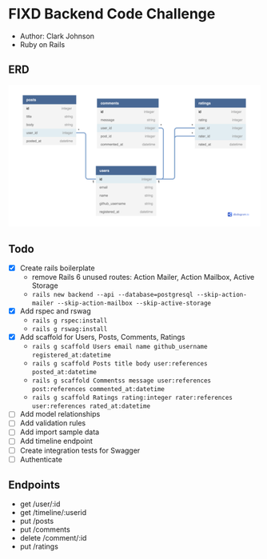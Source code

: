 # FIXD Backend Code Challenge

- Author: Clark Johnson
- Ruby on Rails

## ERD

![FIXD Backend Code Challenge](./public/images/erd.png?raw=true "ERD")

## Todo

- [x] Create rails boilerplate
  - remove Rails 6 unused routes: Action Mailer, Action Mailbox, Active Storage
  - `rails new backend --api --database=postgresql --skip-action-mailer --skip-action-mailbox --skip-active-storage`
- [x] Add rspec and rswag
  - `rails g rspec:install`
  - `rails g rswag:install`
- [x] Add scaffold for Users, Posts, Comments, Ratings
  - `rails g scaffold Users email name github_username registered_at:datetime`
  - `rails g scaffold Posts title body user:references posted_at:datetime`
  - `rails g scaffold Commentss message user:references post:references commented_at:datetime`
  - `rails g scaffold Ratings rating:integer rater:references user:references rated_at:datetime`
- [ ] Add model relationships
- [ ] Add validation rules
- [ ] Add import sample data
- [ ] Add timeline endpoint
- [ ] Create integration tests for Swagger
- [ ] Authenticate

## Endpoints

- get /user/:id
- get /timeline/:userid
- put /posts
- put /comments
- delete /comment/:id
- put /ratings
